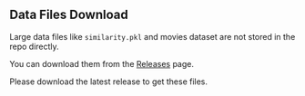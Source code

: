 ## Data Files Download

Large data files like `similarity.pkl` and movies dataset are not stored in the repo directly.

You can download them from the [Releases](https://github.com/Azad62000/movie_recommender_system-azad/releases) page.

Please download the latest release to get these files.
